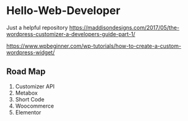 # Hello-Web-Developer
Just a helpful repository
https://maddisondesigns.com/2017/05/the-wordpress-customizer-a-developers-guide-part-1/

https://www.wpbeginner.com/wp-tutorials/how-to-create-a-custom-wordpress-widget/

## Road Map
1. Customizer API
2. Metabox
3. Short Code
4. Woocommerce
5. Elementor
